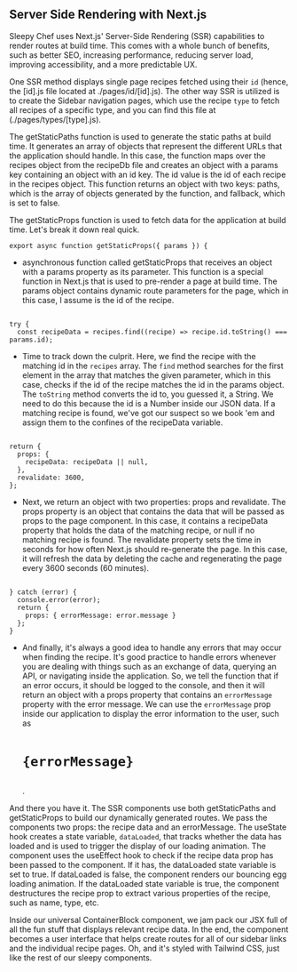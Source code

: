 ## __Server Side Rendering with Next.js__

Sleepy Chef uses Next.js' Server-Side Rendering (SSR) capabilities to render routes at build time. This comes with a whole bunch of benefits, such as better SEO, increasing performance, reducing server load, improving accessibility, and a more predictable UX.

One SSR method displays single page recipes fetched using their `id` (hence, the [id].js file located at ./pages/id/[id].js). The other way SSR is utilized is to create the Sidebar navigation pages, which use the recipe `type` to fetch all recipes of a specific type, and you can find this file at (./pages/types/[type].js).

The getStaticPaths function is used to generate the static paths at build time. It generates an array of objects that represent the different URLs that the application should handle. In this case, the function maps over the recipes object from the recipeDb file and creates an object with a params key containing an object with an id key. The id value is the id of each recipe in the recipes object. This function returns an object with two keys: paths, which is the array of objects generated by the function, and fallback, which is set to false.

The getStaticProps function is used to fetch data for the application at build time. Let's break it down real quick.

<code>export async function getStaticProps({ params }) {</code>

- asynchronous function called getStaticProps that receives an object with a params property as its parameter. This function is a special function in Next.js that is used to pre-render a page at build time. The params object contains dynamic route parameters for the page, which in this case, I assume is the id of the recipe.

<code>
try {
  const recipeData = recipes.find((recipe) => recipe.id.toString() === params.id);
</code>

- Time to track down the culprit. Here, we find the recipe with the matching id in the `recipes` array. The `find` method searches for the first element in the array that matches the given parameter, which in this case, checks if the id of the recipe matches the id in the params object. The `toString` method converts the id to, you guessed it, a String. We need to do this because the id is a Number inside our JSON data. If a matching recipe is found, we've got our suspect so we book 'em and assign them to the confines of the recipeData variable.

<code>
return {
  props: {
    recipeData: recipeData || null,
  },
  revalidate: 3600,
};
</code>

- Next, we return an object with two properties: props and revalidate. The props property is an object that contains the data that will be passed as props to the page component. In this case, it contains a recipeData property that holds the data of the matching recipe, or null if no matching recipe is found. The revalidate property sets the time in seconds for how often Next.js should re-generate the page. In this case, it will refresh the data by deleting the cache and regenerating the page every 3600 seconds (60 minutes).

<code>
} catch (error) {
  console.error(error);
  return { 
    props: { errorMessage: error.message } 
  };
}
</code>

- And finally, it's always a good idea to handle any errors that may occur when finding the recipe. It's good practice to handle errors whenever you are dealing with things such as an exchange of data, querying an API, or navigating inside the application. So, we tell the function that if an error occurs, it should be logged to the console, and then it will return an object with a props property that contains an `errorMessage` property with the error message. We can use the `errorMessage` prop inside our application to display the error information to the user, such as <code><div> <h1>{errorMessage}</h1> </div></code>.

And there you have it. The SSR components use both getStaticPaths and getStaticProps to build our dynamically generated routes. We pass the components two props: the recipe data and an errorMessage. The useState hook creates a state variable, `dataLoaded`, that tracks whether the data has loaded and is used to trigger the display of our loading animation. The component uses the useEffect hook to check if the recipe data prop has been passed to the component. If it has, the dataLoaded state variable is set to true. If dataLoaded is false, the component renders our bouncing egg loading animation. If the dataLoaded state variable is true, the component destructures the recipe prop to extract various properties of the recipe, such as name, type, etc.

Inside our universal ContainerBlock component, we jam pack our JSX full of all the fun stuff that displays relevant recipe data. In the end, the component becomes a user interface that helps create routes for all of our sidebar links and the individual recipe pages. Oh, and it's styled with Tailwind CSS, just like the rest of our sleepy components.
